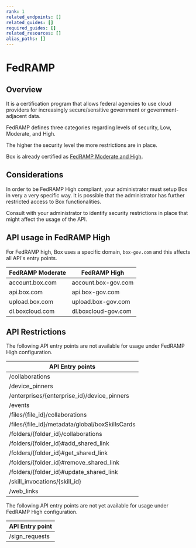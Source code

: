 ```yaml
---
rank: 1
related_endpoints: []
related_guides: []
required_guides: []
related_resources: []
alias_paths: []
---
```


# FedRAMP

## Overview

It is a certification program that allows federal agencies to use cloud 
providers for increasingly secure/sensitive government or government-adjacent 
data. 

FedRAMP defines three categories regarding levels of security, Low, Moderate, 
and High.

The higher the security level the more restrictions are in place.

Box is already certified as [FedRAMP Moderate and High][FedRAMPCert].

## Considerations

In order to be FedRAMP High compliant, your administrator must setup Box in 
very a very specific way. It is possible that the administrator has further 
restricted access to Box functionalities.

Consult with your administrator to identify security restrictions in place that 
might affect the usage of the API.

## API usage in FedRAMP High

For FedRAMP high, Box uses a specific domain, `box-gov.com` and this affects 
all API's entry points.

<!-- markdownlint-disable line-length -->
|FedRAMP Moderate |FedRAMP High       |
|-----------------|-------------------|
|account.box.com  |account.box-gov.com|
|api.box.com      |api.box-gov.com    |
|upload.box.com   |upload.box-gov.com |
|dl.boxcloud.com  |dl.boxcloud-gov.com|

<!-- markdownlint-enable line-length -->

## API Restrictions

The following API entry points are not available for usage under FedRAMP High configuration.

<!-- markdownlint-disable line-length -->
<!-- markdownlint-disable spelling -->
|API Entry points |
|----------------|
|/collaborations|
|/device_pinners|
|/enterprises/{enterprise_id}/device_pinners|
|/events|
|/files/{file_id}/collaborations|
|/files/{file_id}/metadata/global/boxSkillsCards|
|/folders/{folder_id}/collaborations|
|/folders/{folder_id}#add_shared_link|
|/folders/{folder_id}#get_shared_link|
|/folders/{folder_id}#remove_shared_link|
|/folders/{folder_id}#update_shared_link|
|/skill_invocations/{skill_id}|
|/web_links|

<!-- markdownlint-enable line-length -->

The following API entry points are not yet available for usage under FedRAMP 
High configuration.

<!-- markdownlint-disable line-length -->
|API Entry point |
|----------------|
|/sign_requests|

<!-- markdownlint-enable line-length -->

<!--
## Code Samples

Code samples allow you to bring in SDK, CLI, and cURL code samples. The ID
needs to be an endpoint ID.

<Samples id='get_files_id' />

Make sure to close the HTML tag, either directly or like this.

<Samples id='get_files_id'></Samples>

## Messages

Messages are used to mark a text visually as being notable, a warning, or a sign
of danger.

<Message type='notice'>
  A simple note
</Message>

<Message type='warning'>
  A warning note
</Message>

<Message type='danger'>
  A danger note
</Message>

Messages support a small size, and the content can include more Markdown text.

<Message size='small'>
  # A title

  A danger note with a markdown title and body.
</Message>

## Tabs

Not all code samples exist in the SDKs/CLI. You can add new code samples
for each language as follows.

<Tabs>
  <Tab title='Node'>

```js
console.log('!')
```

  </Tab>
  <Tab title='.NET'>

```dotnet
// some .NET code
```

  </Tab>
</Tabs>

## Links

We recommend using referenced links.

This would [look like this][1].

At the end of the document, define the link.

[1]: https://box.com

We provide ways to link to guides, endpoints,
and resources without hard-coding the locale.

[Get a file by ID][endpoint://get-files-id]

[File resource][resource://file]
-->

[FedRAMPCert]:https://marketplace.fedramp.gov/#!/product/box-enterprise-cloud-content-collaboration-platform/versus/box-enterprise-cloud-content-collaboration-platform---high?sort=productName&productNameSearch=box
